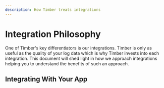 ```yaml
---
description: How Timber treats integrations
---
```


# Integration Philosophy

One of Timber's key differentiators is our integrations. Timber is only as useful as the quality of your log data which is why Timber invests into each integration. This document will shed light in how we approach integrations helping you to understand the benefits of such an approach.

## Integrating With Your App







